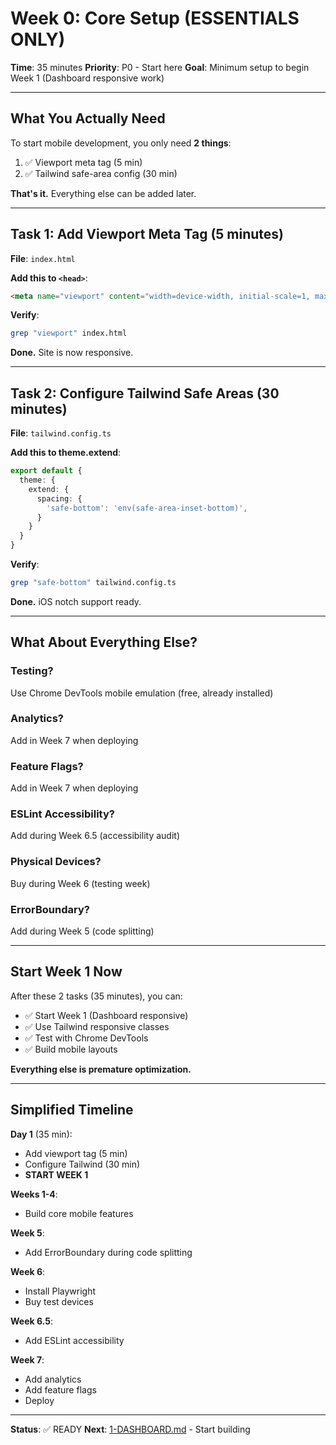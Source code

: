# Week 0: Core Setup (ESSENTIALS ONLY)

**Time**: 35 minutes
**Priority**: P0 - Start here
**Goal**: Minimum setup to begin Week 1 (Dashboard responsive work)

---

## What You Actually Need

To start mobile development, you only need **2 things**:

1. ✅ Viewport meta tag (5 min)
2. ✅ Tailwind safe-area config (30 min)

**That's it.** Everything else can be added later.

---

## Task 1: Add Viewport Meta Tag (5 minutes)

**File**: `index.html`

**Add this to `<head>`**:
```html
<meta name="viewport" content="width=device-width, initial-scale=1, maximum-scale=5">
```

**Verify**:
```bash
grep "viewport" index.html
```

**Done.** Site is now responsive.

---

## Task 2: Configure Tailwind Safe Areas (30 minutes)

**File**: `tailwind.config.ts`

**Add this to theme.extend**:
```typescript
export default {
  theme: {
    extend: {
      spacing: {
        'safe-bottom': 'env(safe-area-inset-bottom)',
      }
    }
  }
}
```

**Verify**:
```bash
grep "safe-bottom" tailwind.config.ts
```

**Done.** iOS notch support ready.

---

## What About Everything Else?

### Testing?
Use Chrome DevTools mobile emulation (free, already installed)

### Analytics?
Add in Week 7 when deploying

### Feature Flags?
Add in Week 7 when deploying

### ESLint Accessibility?
Add during Week 6.5 (accessibility audit)

### Physical Devices?
Buy during Week 6 (testing week)

### ErrorBoundary?
Add during Week 5 (code splitting)

---

## Start Week 1 Now

After these 2 tasks (35 minutes), you can:
- ✅ Start Week 1 (Dashboard responsive)
- ✅ Use Tailwind responsive classes
- ✅ Test with Chrome DevTools
- ✅ Build mobile layouts

**Everything else is premature optimization.**

---

## Simplified Timeline

**Day 1** (35 min):
- Add viewport tag (5 min)
- Configure Tailwind (30 min)
- **START WEEK 1**

**Weeks 1-4**:
- Build core mobile features

**Week 5**:
- Add ErrorBoundary during code splitting

**Week 6**:
- Install Playwright
- Buy test devices

**Week 6.5**:
- Add ESLint accessibility

**Week 7**:
- Add analytics
- Add feature flags
- Deploy

---

**Status**: ✅ READY
**Next**: [1-DASHBOARD.md](./1-DASHBOARD.md) - Start building
